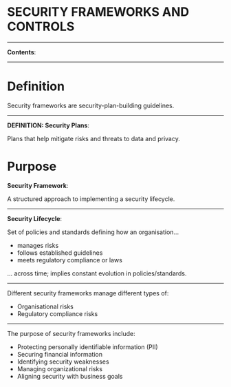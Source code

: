 <h1>SECURITY FRAMEWORKS AND CONTROLS</h1>

---

**Contents**:


---

# Definition
Security frameworks are security-plan-building guidelines.

---

**DEFINITION: Security Plans**:

Plans that help mitigate risks and threats to data and privacy.

# Purpose
**Security Framework**:

A structured approach to implementing a security lifecycle. 

---

**Security Lifecycle**:

Set of policies and standards defining how an organisation...

- manages risks
- follows established guidelines
- meets regulatory compliance or laws

... across time; implies constant evolution in policies/standards.

---

Different security frameworks manage different types of:

- Organisational risks
- Regulatory compliance risks

---

The purpose of security frameworks include:

- Protecting personally identifiable information (PII)
- Securing financial information
- Identifying security weaknesses
- Managing organizational risks
- Aligning security with business goals
